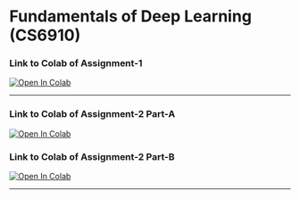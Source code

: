 # Fundamentals of Deep Learning (CS6910)

### Link to Colab of Assignment-1  

[![Open In Colab](https://colab.research.google.com/assets/colab-badge.svg)](https://colab.research.google.com/github/ashwanth10/DL_Assignment_1/blob/master/assignment_1.ipynb)

----------------------------------------------------

### Link to Colab of Assignment-2 Part-A
[![Open In Colab](https://colab.research.google.com/assets/colab-badge.svg)](https://colab.research.google.com/github/ashwanth10/Deep_Learning/blob/master/assignment_2/partA/assignment_2_partA.ipynb)


### Link to Colab of Assignment-2 Part-B
[![Open In Colab](https://colab.research.google.com/assets/colab-badge.svg)](https://colab.research.google.com/github/ashwanth10/Deep_Learning/blob/master/assignment_2/partB/assignment_2_part_b.ipynb)

----------------------------------------------------

